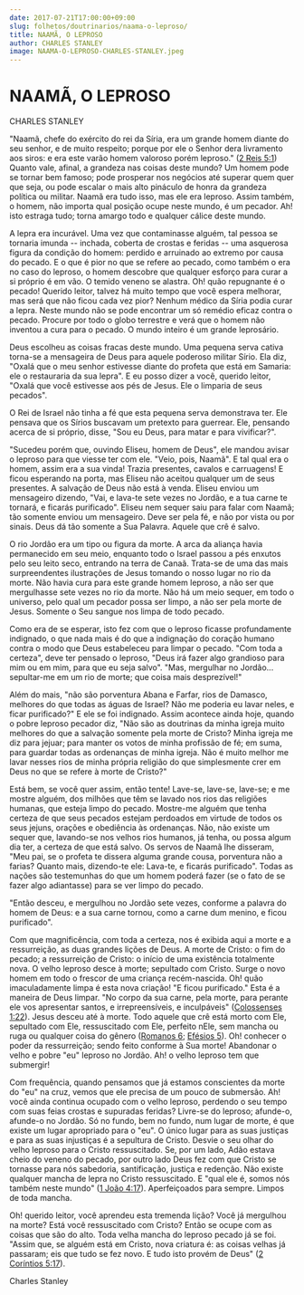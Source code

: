 ```yaml
---
date: 2017-07-21T17:00:00+09:00
slug: folhetos/doutrinarios/naama-o-leproso/ 
title: NAAMÃ, O LEPROSO 
author: CHARLES STANLEY
image: NAAMA-O-LEPROSO-CHARLES-STANLEY.jpeg
---
```


NAAMÃ, O LEPROSO 
================

CHARLES STANLEY

"Naamã, chefe do exército do rei da Síria, era um grande homem diante do
seu senhor, e de muito respeito; porque por ele o Senhor dera livramento
aos siros: e era este varão homem valoroso porém leproso." ([2 Reis
5:1](http://bibliaonline.com.br/acf/2rs/5/1)) Quanto vale, afinal, a
grandeza nas coisas deste mundo? Um homem pode se tornar bem famoso;
pode prosperar nos negócios até superar quem quer que seja, ou pode
escalar o mais alto pináculo de honra da grandeza política ou militar.
Naamã era tudo isso, mas ele era leproso. Assim também, o homem, não
importa qual posição ocupe neste mundo, é um pecador. Ah! isto estraga
tudo; torna amargo todo e qualquer cálice deste mundo.

A lepra era incurável. Uma vez que contaminasse alguém, tal pessoa se
tornaria imunda -- inchada, coberta de crostas e feridas -- uma
asquerosa figura da condição do homem: perdido e arruinado ao extremo
por causa do pecado. E o que é pior no que se refere ao pecado, como
também o era no caso do leproso, o homem descobre que qualquer esforço
para curar a si próprio é em vão. O temido veneno se alastra. Oh! quão
repugnante é o pecado! Querido leitor, talvez há muito tempo que você
espera melhorar, mas será que não ficou cada vez pior? Nenhum médico da
Síria podia curar a lepra. Neste mundo não se pode encontrar um só
remédio eficaz contra o pecado. Procure por todo o globo terrestre e
verá que o homem não inventou a cura para o pecado. O mundo inteiro é um
grande leprosário.

Deus escolheu as coisas fracas deste mundo. Uma pequena serva cativa
torna-se a mensageira de Deus para aquele poderoso militar Sírio. Ela
diz, "Oxalá que o meu senhor estivesse diante do profeta que está em
Samaria: ele o restauraria da sua lepra". E eu posso dizer a você,
querido leitor, "Oxalá que você estivesse aos pés de Jesus. Ele o
limparia de seus pecados".

O Rei de Israel não tinha a fé que esta pequena serva demonstrava ter.
Ele pensava que os Sírios buscavam um pretexto para guerrear. Ele,
pensando acerca de si próprio, disse, "Sou eu Deus, para matar e para
vivificar?".

"Sucedeu porém que, ouvindo Eliseu, homem de Deus", ele mandou avisar o
leproso para que viesse ter com ele. "Veio, pois, Naamã". E tal qual era
o homem, assim era a sua vinda! Trazia presentes, cavalos e carruagens!
E ficou esperando na porta, mas Eliseu não aceitou qualquer um de seus
presentes. A salvação de Deus não está à venda. Eliseu enviou um
mensageiro dizendo, "Vai, e lava-te sete vezes no Jordão, e a tua carne
te tornará, e ficarás purificado". Eliseu nem sequer saiu para falar com
Naamã; tão somente enviou um mensageiro. Deve ser pela fé, e não por
vista ou por sinais. Deus dá tão somente a Sua Palavra. Aquele que crê é
salvo.

O rio Jordão era um tipo ou figura da morte. A arca da aliança havia
permanecido em seu meio, enquanto todo o Israel passou a pés enxutos
pelo seu leito seco, entrando na terra de Canaã. Trata-se de uma das
mais surpreendentes ilustrações de Jesus tomando o nosso lugar no rio da
morte. Não havia cura para este grande homem leproso, a não ser que
mergulhasse sete vezes no rio da morte. Não há um meio sequer, em todo o
universo, pelo qual um pecador possa ser limpo, a não ser pela morte de
Jesus. Somente o Seu sangue nos limpa de todo pecado.

Como era de se esperar, isto fez com que o leproso ficasse profundamente
indignado, o que nada mais é do que a indignação do coração humano
contra o modo que Deus estabeleceu para limpar o pecado. "Com toda a
certeza", deve ter pensado o leproso, "Deus irá fazer algo grandioso
para mim ou em mim, para que eu seja salvo". "Mas, mergulhar no
Jordão... sepultar-me em um rio de morte; que coisa mais desprezível!"

Além do mais, "não são porventura Abana e Farfar, rios de Damasco,
melhores do que todas as águas de Israel? Não me poderia eu lavar neles,
e ficar purificado?" E ele se foi indignado. Assim acontece ainda hoje,
quando o pobre leproso pecador diz, "Não são as doutrinas da minha
igreja muito melhores do que a salvação somente pela morte de Cristo?
Minha igreja me diz para jejuar; para manter os votos de minha profissão
de fé; em suma, para guardar todas as ordenanças de minha igreja. Não é
muito melhor me lavar nesses rios de minha própria religião do que
simplesmente crer em Deus no que se refere à morte de Cristo?"

Está bem, se você quer assim, então tente! Lave-se, lave-se, lave-se; e
me mostre alguém, dos milhões que têm se lavado nos rios das religiões
humanas, que esteja limpo do pecado. Mostre-me alguém que tenha certeza
de que seus pecados estejam perdoados em virtude de todos os seus
jejuns, orações e obediência às ordenanças. Não, não existe um sequer
que, lavando-se nos velhos rios humanos, já tenha, ou possa algum dia
ter, a certeza de que está salvo. Os servos de Naamã lhe disseram, "Meu
pai, se o profeta te dissera alguma grande cousa, porventura não a
farias? Quanto mais, dizendo-te ele: Lava-te, e ficarás purificado".
Todas as nações são testemunhas do que um homem poderá fazer (se o fato
de se fazer algo adiantasse) para se ver limpo do pecado.

"Então desceu, e mergulhou no Jordão sete vezes, conforme a palavra do
homem de Deus: e a sua carne tornou, como a carne dum menino, e ficou
purificado".

Com que magnificência, com toda a certeza, nos é exibida aqui a morte e
a ressurreição, as duas grandes lições de Deus. A morte de Cristo: o fim
do pecado; a ressurreição de Cristo: o início de uma existência
totalmente nova. O velho leproso desce à morte; sepultado com Cristo.
Surge o novo homem em todo o frescor de uma criança recém-nascida. Oh!
quão imaculadamente limpa é esta nova criação! "E ficou purificado."
Esta é a maneira de Deus limpar. "No corpo da sua carne, pela morte,
para perante ele vos apresentar santos, e irrepreensíveis, e
inculpáveis" ([Colossenses 1:22](http://bibliaonline.com.br/acf/cl/1/22)). Jesus
desceu até à morte. Todo aquele que crê está morto com Ele, sepultado
com Ele, ressuscitado com Ele, perfeito nEle, sem mancha ou ruga ou
qualquer coisa do gênero ([Romanos 6](http://bibliaonline.com.br/acf/rm/6);
[Efésios 5](http://bibliaonline.com.br/acf/ef/5)). Oh! conhecer o poder da
ressurreição; sendo feito conforme à Sua morte! Abandonar o velho e
pobre "eu" leproso no Jordão. Ah! o velho leproso tem que submergir!

Com frequência, quando pensamos que já estamos conscientes da morte do
"eu" na cruz, vemos que ele precisa de um pouco de submersão. Ah! você
ainda continua ocupado com o velho leproso, perdendo o seu tempo com
suas feias crostas e supuradas feridas? Livre-se do leproso; afunde-o,
afunde-o no Jordão. Só no fundo, bem no fundo, num lugar de morte, é que
existe um lugar apropriado para o "eu". O único lugar para as suas
justiças e para as suas injustiças é a sepultura de Cristo. Desvie o seu
olhar do velho leproso para o Cristo ressuscitado. Se, por um lado, Adão
estava cheio do veneno do pecado, por outro lado Deus fez com que Cristo
se tornasse para nós sabedoria, santificação, justiça e redenção. Não
existe qualquer mancha de lepra no Cristo ressuscitado. E "qual ele é,
somos nós também neste mundo" ([1 João
4:17](http://bibliaonline.com.br/acf/1jo/4/17)). Aperfeiçoados para
sempre. Limpos de toda mancha.

Oh! querido leitor, você aprendeu esta tremenda lição? Você já mergulhou
na morte? Está você ressuscitado com Cristo? Então se ocupe com as
coisas que são do alto. Toda velha mancha do leproso pecado já se foi.
"Assim que, se alguém está em Cristo, nova criatura é: as coisas velhas
já passaram; eis que tudo se fez novo. E tudo isto provém de Deus" ([2 Coríntios
5:17](http://bibliaonline.com.br/acf/2co/5/17)).

Charles Stanley
